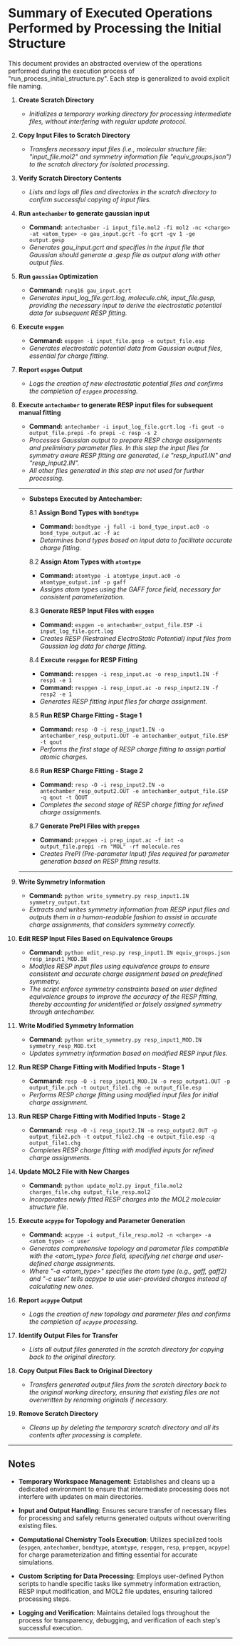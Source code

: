 # Summary of Executed Operations Performed by Processing the Initial Structure

This document provides an abstracted overview of the operations performed during the execution process of "run_process_initial_structure.py". Each step is generalized to avoid explicit file naming.

1. **Create Scratch Directory**
   - *Initializes a temporary working directory for processing intermediate files, without interfering with regular update protocol.*

2. **Copy Input Files to Scratch Directory**
   - *Transfers necessary input files (i.e., molecular structure file: "input_file.mol2" and symmetry information file "equiv_groups.json") to the scratch directory for isolated processing.*

3. **Verify Scratch Directory Contents**
   - *Lists and logs all files and directories in the scratch directory to confirm successful copying of input files.*

4. **Run `antechamber` to generate gaussian input**
   - **Command:** `antechamber -i input_file.mol2 -fi mol2 -nc <charge> -at <atom_type> -o gau_input.gcrt -fo gcrt -gv 1 -ge output.gesp`
   - *Generates gau_input.gcrt and specifies in the input file that Gaussian should generate a .gesp file as output along with other output files.*

5. **Run `gaussian` Optimization**
   - **Command:** `rung16 gau_input.gcrt`
   - *Generates input_log_file.gcrt.log, molecule.chk, input_file.gesp, providing the necessary input to derive the electrostatic potential data for subsequent RESP fitting.*
  
6. **Execute `espgen`**
   - **Command:** `espgen -i input_file.gesp -o output_file.esp`
   - *Generates electrostatic potential data from Gaussian output files, essential for charge fitting.*

7. **Report `espgen` Output**
   - *Logs the creation of new electrostatic potential files and confirms the completion of `espgen` processing.*

8. **Execute `antechamber` to generate RESP input files for subsequent manual fitting** 
    - **Command:** `antechamber -i input_log_file.gcrt.log -fi gout -o output_file.prepi -fo prepi -c resp -s 2`
    - *Processes Gaussian output to prepare RESP charge assignments and preliminary parameter files. In this step the input files for symmetry aware RESP fitting are generated, i.e "resp_input1.IN" and "resp_input2.IN".*
    - *All other files generated in this step are not used for further processing.*
    - ----
    - **Substeps Executed by Antechamber:**

        8.1 **Assign Bond Types with `bondtype`**
        - **Command:** `bondtype -j full -i bond_type_input.ac0 -o bond_type_output.ac -f ac`
        - *Determines bond types based on input data to facilitate accurate charge fitting.*

        8.2 **Assign Atom Types with `atomtype`**
        - **Command:** `atomtype -i atomtype_input.ac0 -o atomtype_output.inf -p gaff`
        - *Assigns atom types using the GAFF force field, necessary for consistent parameterization.*

        8.3 **Generate RESP Input Files with `espgen`**
        - **Command:** `espgen -o antechamber_output_file.ESP -i input_log_file.gcrt.log`
        - *Creates RESP (Restrained ElectroStatic Potential) input files from Gaussian log data for charge fitting.*

        8.4 **Execute `respgen` for RESP Fitting**
        - **Command:** `respgen -i resp_input.ac -o resp_input1.IN -f resp1 -e 1`
        - **Command:** `respgen -i resp_input.ac -o resp_input2.IN -f resp2 -e 1`
        - *Generates RESP fitting input files for charge assignment.*

        8.5 **Run RESP Charge Fitting - Stage 1**
        - **Command:** `resp -O -i resp_input1.IN -o antechamber_resp_output1.OUT -e antechamber_output_file.ESP -t qout`
        - *Performs the first stage of RESP charge fitting to assign partial atomic charges.*

        8.6 **Run RESP Charge Fitting - Stage 2**
        - **Command:** `resp -O -i resp_input2.IN -o antechamber_resp_output2.OUT -e antechamber_output_file.ESP -q qout -t QOUT`
        - *Completes the second stage of RESP charge fitting for refined charge assignments.*

        8.7 **Generate PrePI Files with `prepgen`**
        - **Command:** `prepgen -i prep_input.ac -f int -o output_file.prepi -rn "MOL" -rf molecule.res`
        - *Creates PrePI (Pre-parameter Input) files required for parameter generation based on RESP fitting results.*
     - ---

9.  **Write Symmetry Information**
    - **Command:** `python write_symmetry.py resp_input1.IN symmetry_output.txt`
    - *Extracts and writes symmetry information from RESP input files and outputs them in a human-readable fashion to assist in accurate charge assignments, that considers symmetry correctly.*

10. **Edit RESP Input Files Based on Equivalence Groups**
    - **Command:** `python edit_resp.py resp_input1.IN equiv_groups.json resp_input1_MOD.IN`
    - *Modifies RESP input files using equivalence groups to ensure consistent and accurate charge assignment based on predefined symmetry.*
    - *The script enforce symmetry constraints based on user defined equivalence groups to improve the accuracy of the RESP fitting, thereby accounting for unidentified or falsely assigned symmetry through antechamber.*

11. **Write Modified Symmetry Information**
    - **Command:** `python write_symmetry.py resp_input1_MOD.IN symmetry_resp_MOD.txt`
    - *Updates symmetry information based on modified RESP input files.*

12. **Run RESP Charge Fitting with Modified Inputs - Stage 1**
    - **Command:** `resp -O -i resp_input1_MOD.IN -o resp_output1.OUT -p output_file.pch -t output_file1.chg -e output_file.esp`
    - *Performs RESP charge fitting using modified input files for initial charge assignment.*

13. **Run RESP Charge Fitting with Modified Inputs - Stage 2**
    - **Command:** `resp -O -i resp_input2.IN -o resp_output2.OUT -p output_file2.pch -t output_file2.chg -e output_file.esp -q output_file1.chg`
    - *Completes RESP charge fitting with modified inputs for refined charge assignments.*

14. **Update MOL2 File with New Charges**
    - **Command:** `python update_mol2.py input_file.mol2 charges_file.chg output_file_resp.mol2`
    - *Incorporates newly fitted RESP charges into the MOL2 molecular structure file.*

15. **Execute `acpype` for Topology and Parameter Generation**
    - **Command:** `acpype -i output_file_resp.mol2 -n <charge> -a <atom_type> -c user`
    - *Generates comprehensive topology and parameter files compatible with the <atom_type> force field, specifying net charge and user-defined charge assignments.*
    - *Where "-a <atom_type>" specifies the atom type (e.g., gaff, gaff2) and "-c user" tells acpype to use user-provided charges instead of calculating new ones.*

16. **Report `acpype` Output**
    - *Logs the creation of new topology and parameter files and confirms the completion of `acpype` processing.*

17. **Identify Output Files for Transfer**
    - *Lists all output files generated in the scratch directory for copying back to the original directory.*

18. **Copy Output Files Back to Original Directory**
    - *Transfers generated output files from the scratch directory back to the original working directory, ensuring that existing files are not overwritten by renaming originals if necessary.*

19. **Remove Scratch Directory**
    - *Cleans up by deleting the temporary scratch directory and all its contents after processing is complete.*

---

## **Notes**

- **Temporary Workspace Management**: Establishes and cleans up a dedicated environment to ensure that intermediate processing does not interfere with updates on main directories.
  
- **Input and Output Handling**: Ensures secure transfer of necessary files for processing and safely returns generated outputs without overwriting existing files.
  
- **Computational Chemistry Tools Execution**: Utilizes specialized tools (`espgen`, `antechamber`, `bondtype`, `atomtype`, `respgen`, `resp`, `prepgen`, `acpype`) for charge parameterization and fitting essential for accurate simulations.
  
- **Custom Scripting for Data Processing**: Employs user-defined Python scripts to handle specific tasks like symmetry information extraction, RESP input modification, and MOL2 file updates, ensuring tailored processing steps.
  
- **Logging and Verification**: Maintains detailed logs throughout the process for transparency, debugging, and verification of each step's successful execution.

---
